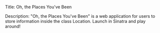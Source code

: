 Title: Oh, the Places You've Been

Description: "Oh, the Places You've Been" is a web application for users to store information inside the class Location. Launch in Sinatra and play around!
